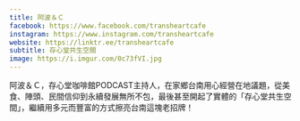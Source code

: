 ```yaml
---
title: 阿波＆Ｃ
facebook: https://www.facebook.com/transheartcafe
instagram: https://www.instagram.com/transheartcafe
website: https://linktr.ee/transheartcafe
subtitle: 存心堂共生空間
image: https://i.imgur.com/0c73fVI.jpg
---
```

阿波＆Ｃ，存心堂咖啡館PODCAST主持人，在家鄉台南用心經營在地議題，從美食、陣頭、民間信仰到永續發展無所不包，最後甚至開起了實體的「存心堂共生空間」，繼續用多元而豐富的方式擦亮台南這塊老招牌！